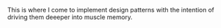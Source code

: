 This is where I come to implement design patterns with the intention of driving them deeeper into muscle memory.
